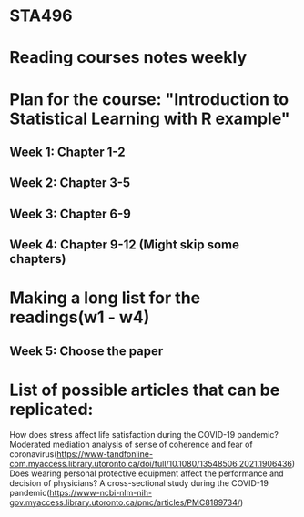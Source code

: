 # STA496
# Reading courses notes weekly
# Plan for the course: "Introduction to Statistical Learning with R example"
## Week 1: Chapter 1-2
## Week 2: Chapter 3-5
## Week 3: Chapter 6-9
## Week 4: Chapter 9-12 (Might skip some chapters)
# Making a long list for the readings(w1 - w4)
## Week 5: Choose the paper

# List of possible articles that can be replicated:
How does stress affect life satisfaction during the COVID-19 pandemic? Moderated mediation analysis of sense of coherence and fear of coronavirus(https://www-tandfonline-com.myaccess.library.utoronto.ca/doi/full/10.1080/13548506.2021.1906436)
Does wearing personal protective equipment affect the performance and decision of physicians? A cross-sectional study during the COVID-19 pandemic(https://www-ncbi-nlm-nih-gov.myaccess.library.utoronto.ca/pmc/articles/PMC8189734/)
